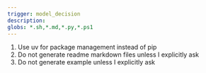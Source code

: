 ```yaml
---
trigger: model_decision
description: 
globs: *.sh,*.md,*.py,*.ps1
---
```

1. Use uv for package management instead of pip
2. Do not generate readme markdown files unless I explicitly ask
3. Do not generate example unless I explicitly ask